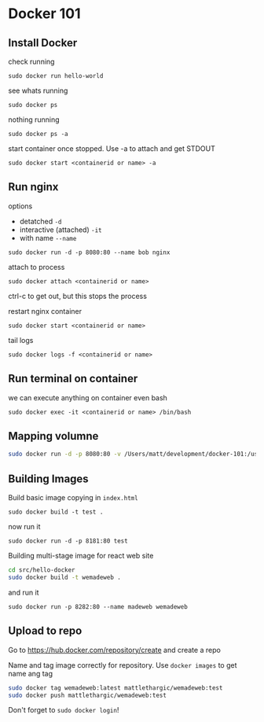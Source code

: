 # Docker 101

## Install Docker

check running

`sudo docker run hello-world`

see whats running

`sudo docker ps`

nothing running

`sudo docker ps -a`

start container once stopped. Use -a to attach and get STDOUT

`sudo docker start <containerid or name> -a`


## Run nginx

options

- detatched `-d`
- interactive (attached) `-it`
- with name `--name`

`sudo docker run -d -p 8080:80 --name bob nginx`

attach to process

`sudo docker attach <containerid or name>`

ctrl-c to get out, but this stops the process

restart nginx container

`sudo docker start <containerid or name>`

tail logs

`sudo docker logs -f <containerid or name>`

## Run terminal on container

we can execute anything on container even bash

`sudo docker exec -it <containerid or name> /bin/bash`

## Mapping volumne

```bash
sudo docker run -d -p 8080:80 -v /Users/matt/development/docker-101:/usr/share/nginx/html nginx
```

## Building Images

Build basic image copying in `index.html`

`sudo docker build -t test .`

now run it

`sudo docker run -d -p 8181:80 test`

Building multi-stage image for react web site

```bash
cd src/hello-docker
sudo docker build -t wemadeweb .
```

and run it

`sudo docker run -p 8282:80 --name madeweb wemadeweb`

## Upload to repo

Go to https://hub.docker.com/repository/create and create a repo

Name and tag image correctly for repository. Use `docker images` to get name ang tag

```bash
sudo docker tag wemadeweb:latest mattlethargic/wemadeweb:test
sudo docker push mattlethargic/wemadeweb:test
```

Don't forget to `sudo docker login`!
